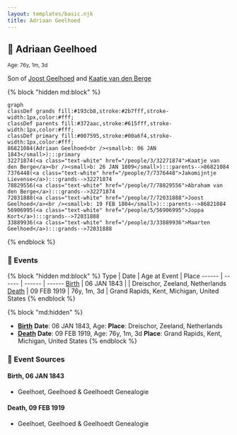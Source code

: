 ```yaml
---
layout: templates/basic.njk
title: Adriaan Geelhoed
---
```

## 🔵 Adriaan Geelhoed
<small>Age: 76y, 1m, 3d</small>

Son of [Joost Geelhoed](/people/7/72031888) and [Kaatje van den Berge](/people/3/32271874)

{% block "hidden md:block" %}
```mermaid
graph
classDef grands fill:#193cb8,stroke:#2b7fff,stroke-width:1px,color:#fff;
classDef parents fill:#372aac,stroke:#615fff,stroke-width:1px,color:#fff;
classDef primary fill:#007595,stroke:#00a6f4,stroke-width:1px,color:#fff;
86821084(Adriaan Geelhoed<br /><small>b: 06 JAN 1843</small>):::primary
32271874(<a class="text-white" href="/people/3/32271874">Kaatje van den Berge</a><br /><small>b: 26 JAN 1809</small>):::parents-->86821084
7376448(<a class="text-white" href="/people/7/7376448">Jakomijntje Lievense</a>):::grands-->32271874
78829556(<a class="text-white" href="/people/7/78829556">Abraham van den Berge</a>):::grands-->32271874
72031888(<a class="text-white" href="/people/7/72031888">Joost Geelhoed</a><br /><small>b: 19 FEB 1804</small>):::parents-->86821084
56906995(<a class="text-white" href="/people/5/56906995">Joppa Kort</a>):::grands-->72031888
33889936(<a class="text-white" href="/people/3/33889936">Maarten Geelhoed</a>):::grands-->72031888
```
{% endblock %}

### 📆 Events

{% block "hidden md:block" %}
Type | Date | Age at Event | Place
------ | ------ | ------ | ------
[Birth](#event-event-2) | 06 JAN 1843 |  | Dreischor, Zeeland, Netherlands
[Death](#event-event-3) | 09 FEB 1919 | 76y, 1m, 3d | Grand Rapids, Kent, Michigan, United States
{% endblock %}

{% block "md:hidden" %}
- **[Birth](#event-event-2)**
**Date**: 06 JAN 1843, Age:
**Place**: Dreischor, Zeeland, Netherlands
- **[Death](#event-event-3)**
**Date**: 09 FEB 1919, Age: 76y, 1m, 3d
**Place**: Grand Rapids, Kent, Michigan, United States
{% endblock %}

### 📰 Event Sources

#### <a id="event-event-2"></a> Birth, 06 JAN 1843
* Geelhoet, Geelhoed & Geelhoedt Genealogie

#### <a id="event-event-3"></a> Death, 09 FEB 1919
* Geelhoet, Geelhoed & Geelhoedt Genealogie